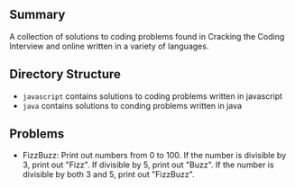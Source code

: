 ## Summary ##
A collection of solutions to coding problems found in Cracking the Coding Interview and online written in a variety of languages.

## Directory Structure ##
- `javascript` contains solutions to coding problems written in javascript
- `java` contains solutions to conding problems written in java


## Problems
- FizzBuzz: Print out numbers from 0 to 100. If the number is divisible by 3, print out "Fizz". If divisible by 5, print out "Buzz". If the number is divisible by both 3 and 5, print out "FizzBuzz".

